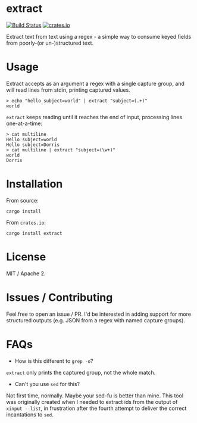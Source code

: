 # extract
[![Build Status](https://travis-ci.org/jelford/extract.svg?branch=master)](https://travis-ci.org/jelford/extract) 
[![crates.io](https://img.shields.io/crates/v/extract.svg)](https://crates.io/crates/extract)

Extract text from text using a regex - a simple way to consume keyed fields from poorly-(or un-)structured text.

# Usage

Extract accepts as an argument a regex with a single capture group, and will read lines from stdin, printing captured values.

    > echo "hello subject=world" | extract "subject=(.+)"
    world

`extract` keeps reading until it reaches the end of input, processing lines one-at-a-time:

    > cat multiline
    Hello subject=world
    Hello subject=Dorris
    > cat multiline | extract "subject=(\w+)"
    world
    Dorris


# Installation

From source:

    cargo install

From `crates.io`:

    cargo install extract

# License

MIT / Apache 2.

# Issues / Contributing

Feel free to open an issue / PR. I'd be interested in adding support for more structured outputs (e.g. JSON from a regex with named capture groups).

# FAQs

* How is this different to `grep -o`?

`extract` only prints the captured group, not the whole match.

* Can't you use `sed` for this?

Not first time, normally. Maybe your sed-fu is better than mine. This tool was originally created when I needed to extract ids from the output of `xinput --list`, in frustration after the fourth attempt to deliver the correct incantations to `sed`.
